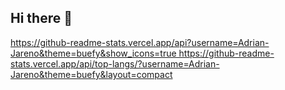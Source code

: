 ## Hi there 👋


<a href="https://github.com/Adrian-Jareno">
https://github-readme-stats.vercel.app/api?username=Adrian-Jareno&theme=buefy&show_icons=true
https://github-readme-stats.vercel.app/api/top-langs/?username=Adrian-Jareno&theme=buefy&layout=compact
</a>


<!--
**Adrian-Jareno/Adrian-Jareno** is a ✨ _special_ ✨ repository because its `README.md` (this file) appears on your GitHub profile.

Here are some ideas to get you started:

- 🔭 I’m currently working on ...
- 🌱 I’m currently learning ...
- 👯 I’m looking to collaborate on ...
- 🤔 I’m looking for help with ...
- 💬 Ask me about ...
- 📫 How to reach me: ...
- 😄 Pronouns: ...
- ⚡ Fun fact: ...
-->
